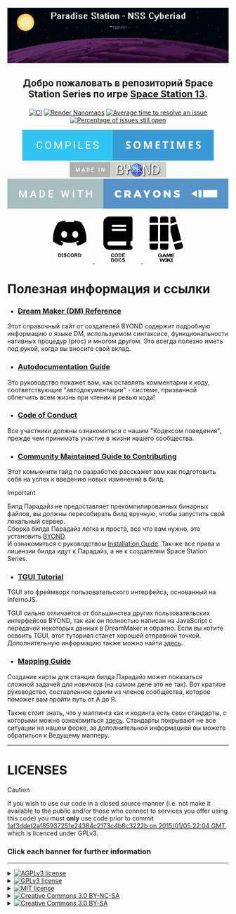 <a href="#"><img src=".github/assets/paradise.png" alt="Paradise Station"></a>

## <p align="center">Добро пожаловать в репозиторий Space Station Series по игре [Space Station 13](https://spacestation13.com/).</p>

<p align="center">
	<a href="https://github.com/ss220club/Paradise-SS220/actions?query=workflow%3ACI"><img src="https://github.com/ss220club/Paradise-SS220/workflows/CI/badge.svg" alt="CI"></a>
	<a href="https://github.com/ss220club/Paradise-SS220/actions?query=workflow%3A%22Render+Nanomaps%22"><img src="https://github.com/ss220club/Paradise-SS220/workflows/Render%20Nanomaps/badge.svg" alt="Render Nanomaps"></a>
	<a href="http://isitmaintained.com/project/ss220club/Paradise-SS220"><img src="http://isitmaintained.com/badge/resolution/ss220club/Paradise-SS220.svg" alt="Average time to resolve an issue"></a>
	<a href="http://isitmaintained.com/project/ss220club/Paradise-SS220"><img src="http://isitmaintained.com/badge/open/ss220club/Paradise-SS220.svg" alt="Percentage of issues still open"></a>
</p>

<p align="center">
	<a href="https://xkcd.com/371/"><img src=".github/assets/compiles-sometimes.svg" alt="Compiles sometimes"></a>
	<a href="https://www.reddit.com/r/SS13/comments/5oplxp/what_is_the_main_problem_with_byond_as_an_engine/dclbu1a/"><img src=".github/assets/made-in-byond.gif" alt="Made in BYOND"></a>
	<a href="https://xkcd.com/1811/"><img src=".github/assets/made-with-crayons.svg" alt="Made with crayons"></a>
</p>

<p align="center">
	<a href="https://discord.com/invite/ss220">
		<picture>
			<source media="(prefers-color-scheme: dark)" srcset=".github/assets/discord-light.png">
			<source media="(prefers-color-scheme: light)" srcset=".github/assets/discord-dark.png">
			<img width="15%" alt="Discord" hspace="3%" src=".github/assets/discord-dark.png">
		</picture>
	</a>
	<a href="https://devdocs.paradisestation.org">
		<picture>
			<source media="(prefers-color-scheme: dark)" srcset=".github/assets/book-light.png">
			<source media="(prefers-color-scheme: light)" srcset=".github/assets/book-dark.png">
			<img alt="Code docs" width="15%" hspace="3%" src=".github/assets/book-dark.png">
		</picture>
	</a>
	<a href="https://wiki.ss220.club">
		<picture>
			<source media="(prefers-color-scheme: dark)" srcset=".github/assets/wiki-light.png">
			<source media="(prefers-color-scheme: light)" srcset=".github/assets/wiki-dark.png">
			<img width="15%" alt="Game Wiki" hspace="3%" src=".github/assets/wiki-dark.png">
		</picture>
	</a>
</p>

# Полезная информация и ссылки

- ### [Dream Maker (DM) Reference](https://www.byond.com/docs/ref/)

Этот справочный сайт от создателей BYOND содержит подробную информацию о языке DM, используемом синтаксисе, функциональности нативных процедур (proc) и многом другом. Это всегда полезно иметь под рукой, когда вы вносите свой вклад.

- ### [Autodocumentation Guide](https://devdocs.paradisestation.org/references/autodoc/)

Это руководство покажет вам, как оставлять комментарии к коду, соответствующие "автодокументации" - системе, призванной облегчить всем жизнь при чтении и ревью кода!

- ### [Code of Conduct](https://devdocs.paradisestation.org/code_of_conduct/)

Все участники должны ознакомиться с нашим "Кодексом поведения", прежде чем принимать участие в жизни нашего сообщества.


- ### [Community Maintained Guide to Contributing](https://wiki.ss220.club/index.php/%D0%A0%D1%83%D0%BA%D0%BE%D0%B2%D0%BE%D0%B4%D1%81%D1%82%D0%B2%D0%BE_%D0%BF%D0%BE_%D1%80%D0%B0%D0%B7%D1%80%D0%B0%D0%B1%D0%BE%D1%82%D0%BA%D0%B5)

Этот комьюнити гайд по разработке расскажет вам как подготовить себя на успех к введению новых изменений в билд.

> [!IMPORTANT]
> Билд Парадайз не предоставляет прекомпилированных бинарных файлов, вы должны пересобирать билд вручную, чтобы запустить свой локальный сервер.<br>
> Сборка билда Парадайз легка и проста, все что вам нужно, это установить [BYOND](https://www.byond.com/download/).<br>
> И ознакомиться с руководством [Installation Guide](.github/DOWNLOADING.md).
> Так-же все права и лицензии билда идут к Парадайз, а не к создателям Space Station Series.

- ### [TGUI Tutorial](tgui/docs/tutorial-and-examples.md)

TGUI это фреймворк пользовательского интерфейса, основанный на InfernoJS.

TGUI сильно отличается от большинства других пользовательских интерфейсов BYOND, так как он полностью написан на JavaScript с передачей некоторых данных в DreamMaker и обратно. Если вы хотите освоить TGUI, этот туториал станет хорошей отправной точкой. Дополнительную информацию также можно найти [здесь](tgui).

- ### [Mapping Guide](https://hackmd.io/@tgstation/SyVma0dS5#san7890s-A-Z-Guide-to-Mapping)

Создание карты для станции билда Парадайз может показаться сложной задачей для новичков (на самом деле это не так). Вот краткое руководство, составленное одним из членов сообщества, которое поможет вам пройти путь от А до Я.

Также стоит знать, что у маппинга как и кодинга есть свои стандарты, с которыми можно ознакомиться [здесь](https://github.com/ss220club/Paradise-SS220/blob/master/.github/CONTRIBUTING.md#mapping-standards). Стандарты покрывают не все ситуации на нашем форке, за дополнительной информацией вы можете обратиться к Ведущему мапперу.

---

# LICENSES

> [!CAUTION]
> If you wish to use our code in a closed source manner (i.e. not make it available to the public and/or those who connect to services you offer using this code) you must **only** use code prior to commit [1af3ddef2af85937251e24384c2173c4b6c3222b on 2015/01/05 22:04 GMT](https://github.com/ParadiseSS13/Paradise/commit/1af3ddef2af85937251e24384c2173c4b6c3222b), which is licenced under GPLv3.

### Click each banner for further information

---

<details>
<summary><a href="#"><img src="https://img.shields.io/badge/licence-AGPL_3-red?style=for-the-badge" alt="AGPLv3 license"></a></summary>

> All code after and including commit [1af3ddef2af85937251e24384c2173c4b6c3222b on 2015/01/05 22:04 GMT](https://github.com/ParadiseSS13/Paradise/commit/1af3ddef2af85937251e24384c2173c4b6c3222b) is licensed under the [GNU Affero General Public License version 3](https://www.gnu.org/licenses/agpl-3.0.en.html) unless otherwise specified within the folder or file.

</details>

<details>
<summary><a href="#"><img src="https://img.shields.io/badge/licence-GPL_3-orange?style=for-the-badge" alt="GPLv3 license"></a></summary>

> All code prior to commit [1af3ddef2af85937251e24384c2173c4b6c3222b on 2015/01/05 22:04 GMT](https://github.com/ParadiseSS13/Paradise/commit/1af3ddef2af85937251e24384c2173c4b6c3222b) is licensed under the [GPL General Public License version 3](https://www.gnu.org/licenses/gpl-3.0.en.html)

</details>

<details>
<summary><a href="#"><img src="https://img.shields.io/badge/licence-MIT-green?style=for-the-badge" alt="MIT license"></a></summary>

> Some files are licenced under the [MIT license](https://opensource.org/license/MIT), these files will clearly specify this licence at the head of each file.

</details>

<details>
<summary><a href="#"><img src="https://img.shields.io/badge/licence-CC_3.0_BY--NC--SA-blue?style=for-the-badge" alt="Creative Commons 3.0 BY-NC-SA" align="centre"></a></summary>

> Any files with the ancestor directories [`modular_ss220/aesthetics/goonstation`](modular_ss220/aesthetics/goonstation), [`Paradise/icons/goonstation`](icons/goonstation) or [`Paradise/sound/goonstation`](sound/goonstation) are licensed under the [Creative Commons 3.0 BY-NC-SA license](https://creativecommons.org/licenses/by-nc-sa/3.0).
>
> Further files or folders may also fall under this licence, and any such instances will be specified within the folder or file.

</details>

<details>
<summary><a href="#"><img src="https://img.shields.io/badge/licence-CC_3.0_BY--SA-lightblue?style=for-the-badge" alt="Creative Commons 3.0 BY-SA"></a></summary>

> All other non-code assets, including icons and sound files, are licensed under the [Creative Commons 3.0 BY-SA license](https://creativecommons.org/licenses/by-sa/3.0/), unless otherwise specified within the folder or file.

</details>
